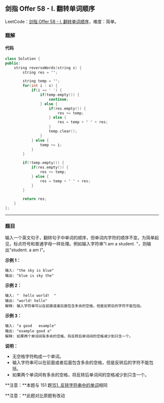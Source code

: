 ## 剑指 Offer 58 - I. 翻转单词顺序

LeetCode：[剑指 Offer 58 - I. 翻转单词顺序](https://leetcode.cn/problems/fan-zhuan-dan-ci-shun-xu-lcof/)，难度：简单。

### 题解

#### 代码

```c++
class Solution {
public:
    string reverseWords(string s) {
        string res = "";

        string temp = "";
        for(int i : s) {
            if(i == ' ') {
                if(temp.empty()) {
                    continue;
                } else {
                    if(res.empty()) {
                        res += temp;
                    } else {
                        res = temp + " " + res;
                    }
                    temp.clear();
                }
            } else {
                temp += i;
            }
        }

        if(!temp.empty()) {
            if(res.empty()) {
                res += temp;
            } else {
                res = temp + " " + res;
            }
        }

        return res;
    }
};
```



---



### 题目

输入一个英文句子，翻转句子中单词的顺序，但单词内字符的顺序不变。为简单起见，标点符号和普通字母一样处理。例如输入字符串"I am a student. "，则输出"student. a am I"。

 

**示例 1：**

```
输入: "the sky is blue"
输出: "blue is sky the"
```

**示例 2：**

```
输入: "  hello world!  "
输出: "world! hello"
解释: 输入字符串可以在前面或者后面包含多余的空格，但是反转后的字符不能包括。
```

**示例 3：**

```
输入: "a good   example"
输出: "example good a"
解释: 如果两个单词间有多余的空格，将反转后单词间的空格减少到只含一个。
```

 

**说明：**

- 无空格字符构成一个单词。
- 输入字符串可以在前面或者后面包含多余的空格，但是反转后的字符不能包括。
- 如果两个单词间有多余的空格，将反转后单词间的空格减少到只含一个。

**注意：**本题与 151 题[151. 反转字符串中的单词](https://leetcode.cn/problems/reverse-words-in-a-string/)相同

**注意：**此题对比原题有改动


